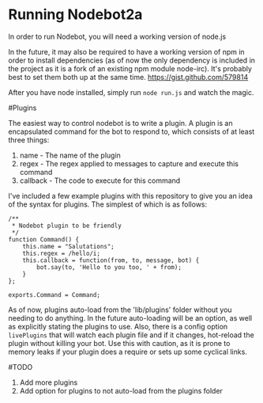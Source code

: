 # Running Nodebot2a

In order to run Nodebot, you will need a working version of node.js

In the future, it may also be required to have a working version of npm
in order to install dependencies (as of now the only dependency is
included in the project as it is a fork of an existing npm module
node-irc). It's probably best to set them both up
at the same time. https://gist.github.com/579814

After you have node installed, simply run `node run.js` and watch
the magic.

#Plugins

The easiest way to control nodebot is to write a plugin. A plugin is an
encapsulated command for the bot to respond to, which consists of at
least three things:

1. name - The name of the plugin
2. regex - The regex applied to messages to capture and execute this
   command
3. callback - The code to execute for this command

I've included a few example plugins with this repository to give you an
idea of the syntax for plugins. The simplest of which is as follows:

	/**
	 * Nodebot plugin to be friendly
	 */
	function Command() {
		this.name = "Salutations";
		this.regex = /hello/i;
		this.callback = function(from, to, message, bot) {
			bot.say(to, 'Hello to you too, ' + from);
		}
	};

	exports.Command = Command;

As of now, plugins auto-load from the 'lib/plugins' folder without you
needing to do anything. In the future auto-loading will be an option, as
well as explicitly stating the plugins to use. Also, there is a config
option `livePlugins` that will watch each plugin file and if it changes,
hot-reload the plugin without killing your bot. Use this with caution,
as it is prone to memory leaks if your plugin does a require or sets up
some cyclical links.

#TODO

1. Add more plugins
2. Add option for plugins to not auto-load from the plugins folder
